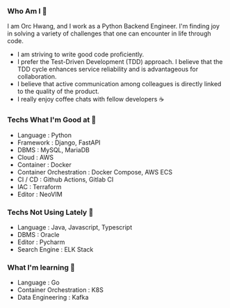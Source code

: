 ### Who Am I 👋

I am Orc Hwang, and I work as a Python Backend Engineer. I'm finding joy in solving a variety of challenges that one can encounter in life through code. 

- I am striving to write good code proficiently.
- I prefer the Test-Driven Development (TDD) approach. I believe that the TDD cycle enhances service reliability and is advantageous for collaboration.
- I believe that active communication among colleagues is directly linked to the quality of the product.
- I really enjoy coffee chats with fellow developers ☕️

### Techs What I'm Good at 🤺

- Language : Python
- Framework : Django, FastAPI
- DBMS : MySQL, MariaDB
- Cloud : AWS
- Container : Docker
- Container Orchestration : Docker Compose, AWS ECS
- CI / CD : Github Actions, Gitlab CI
- IAC : Terraform
- Editor : NeoVIM

### Techs Not Using Lately 🥱

- Language : Java, Javascript, Typescript
- DBMS : Oracle
- Editor : Pycharm
- Search Engine : ELK Stack

### What I'm learning 📒

- Language : Go
- Container Orchestration : K8S
- Data Engineering : Kafka
